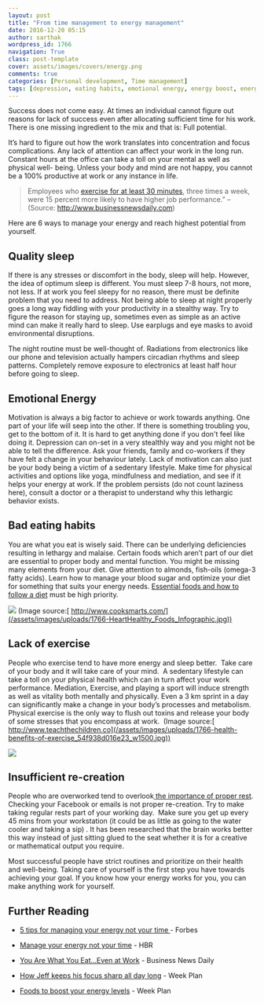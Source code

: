 ```yaml
---
layout: post
title: "From time management to energy management"
date: 2016-12-20 05:15
author: sarthak
wordpress_id: 1766
navigation: True
class: post-template
cover: assets/images/covers/energy.png
comments: true
categories: [Personal development, Time management]
tags: [depression, eating habits, emotional energy, energy boost, energy management, sleeping good]
---
```

Success does not come easy. At times an individual cannot figure out reasons for lack of success even after allocating sufficient time for his work. There is one missing ingredient to the mix and that is: Full potential.

It’s hard to figure out how the work translates into concentration and focus complications. Any lack of attention can affect your work in the long run. Constant hours at the office can take a toll on your mental as well as physical well- being. Unless your body and mind are not happy, you cannot be a 100% productive at work or any instance in life.

> Employees who <a href="http://www.businessnewsdaily.com/2084-exercise-good-health-career.html">exercise for at least 30 minutes</a>, three times a week, were 15 percent more likely to have higher job performance.” – (Source: <a href="http://www.businessnewsdaily.com/2084-exercise-good-health-career.html">http://www.businessnewsdaily.com</a>)

Here are 6 ways to manage your energy and reach highest potential from yourself.

## Quality sleep

If there is any stresses or discomfort in the body, sleep will help. However, the idea of optimum sleep is different. You must sleep 7-8 hours, not more, not less. If at work you feel sleepy for no reason, there must be definite problem that you need to address. Not being able to sleep at night properly goes a long way fiddling with your productivity in a stealthy way. Try to figure the reason for staying up, sometimes even as simple as an active mind can make it really hard to sleep. Use earplugs and eye masks to avoid environmental disruptions.

The night routine must be well-thought of. Radiations from electronics like our phone and television actually hampers circadian rhythms and sleep patterns. Completely remove exposure to electronics at least half hour before going to sleep.

## Emotional Energy

Motivation is always a big factor to achieve or work towards anything. One part of your life will seep into the other. If there is something troubling you, get to the bottom of it. It is hard to get anything done if you don't feel like doing it. Depression can on-set in a very stealthly way and you might not be able to tell the difference. Ask your friends, family and co-workers if they have felt a change in your behaviour lately. Lack of motivation can also just be your body being a victim of a sedentary lifestyle. Make time for physical activities and options like yoga, mindfulness and mediation, and see if it helps your energy at work. If the problem persists (do not count laziness here), consult a doctor or a therapist to understand why this lethargic behavior exists.

## Bad eating habits

You are what you eat is wisely said. There can be underlying deficiencies resulting in lethargy and malaise. Certain foods which aren’t part of our diet are essential to proper body and mental function. You might be missing many elements from your diet. Give attention to almonds, fish-oils (omega-3 fatty acids). Learn how to manage your blood sugar and optimize your diet for something that suits your energy needs. <a href="http://weekplan.net/energy-boost/">Essential foods and how to follow a diet</a> must be high priority.

![](/assets/images/uploads/1766-HeartHealthy_Foods_Infographic.jpg)
(Image source:[ http://www.cooksmarts.com/](/assets/images/uploads/1766-HeartHealthy_Foods_Infographic.jpg))

## Lack of exercise

People who exercise tend to have more energy and sleep better.  Take care of your body and it will take care of your mind.  A sedentary lifestyle can take a toll on your physical health which can in turn affect your work performance. Mediation, Exercise, and playing a sport will induce strength as well as vitality both mentally and physically. Even a 3 km sprint in a day can significantly make a change in your body’s processes and metabolism. Physical exercise is the only way to flush out toxins and release your body of some stresses that you encompass at work. 
(Image source:[ http://www.teachthechildren.co](/assets/images/uploads/1766-health-benefits-of-exercise_54f938d016e23_w1500.jpg))

![](/assets/images/uploads/1766-health-benefits-of-exercise_54f938d016e23_w1500.jpg)


## Insufficient re-creation

People who are overworked tend to overlook<a href="http://weekplan.net/how-a-user-of-weekplan-keeps-his-focus-sharp-all-day-long/"> the importance of proper rest</a>. Checking your Facebook or emails is not proper re-creation. Try to make taking regular rests part of your working day.  Make sure you get up every 45 mins from your workstation (it could be as little as going to the water cooler and taking a sip) . It has been researched that the brain works better this way instead of just sitting glued to the seat whether it is for a creative or mathematical output you require.

Most successful people have strict routines and prioritize on their health and well-being. Taking care of yourself is the first step you have towards achieving your goal. If you know how your energy works for you, you can make anything work for yourself.

## Further Reading

* <a href="http://www.forbes.com/sites/yec/2011/05/30/5-tips-for-managing-your-energy-not-your-time/#304a7ea26c4a">5 tips for managing your energy not your time </a> - Forbes

* <a href="https://hbr.org/2007/10/manage-your-energy-not-your-time">Manage your energy not your time</a> - HBR

* <a href="http://www.businessnewsdaily.com/3699-healthy-eating-worker-productivity.html">You Are What You Eat...Even at Work</a> - Business News Daily

* <a href="http://weekplan.net/how-a-user-of-weekplan-keeps-his-focus-sharp-all-day-long/">How Jeff keeps his focus sharp all day long</a> - Week Plan

* <a href="http://weekplan.net/energy-boost/">Foods to boost your energy levels</a> - Week Plan
